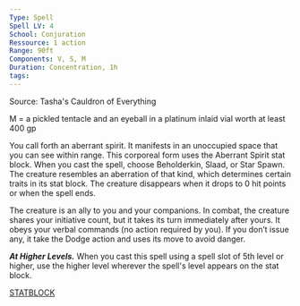 ```yaml
---
Type: Spell
Spell LV: 4
School: Conjuration
Ressource: 1 action
Range: 90ft
Components: V, S, M
Duration: Concentration, 1h
tags:
---
```

Source: Tasha's Cauldron of Everything

M = a pickled tentacle and an eyeball in a platinum inlaid vial worth at least 400 gp

You call forth an aberrant spirit. It manifests in an unoccupied space that you can see within range. This corporeal form uses the Aberrant Spirit stat block. When you cast the spell, choose Beholderkin, Slaad, or Star Spawn. The creature resembles an aberration of that kind, which determines certain traits in its stat block. The creature disappears when it drops to 0 hit points or when the spell ends.

The creature is an ally to you and your companions. In combat, the creature shares your initiative count, but it takes its turn immediately after yours. It obeys your verbal commands (no action required by you). If you don’t issue any, it take the Dodge action and uses its move to avoid danger.

**_At Higher Levels._** When you cast this spell using a spell slot of 5th level or higher, use the higher level wherever the spell's level appears on the stat block.

[STATBLOCK](http://dnd5e.wikidot.com/spell:summon-aberration)